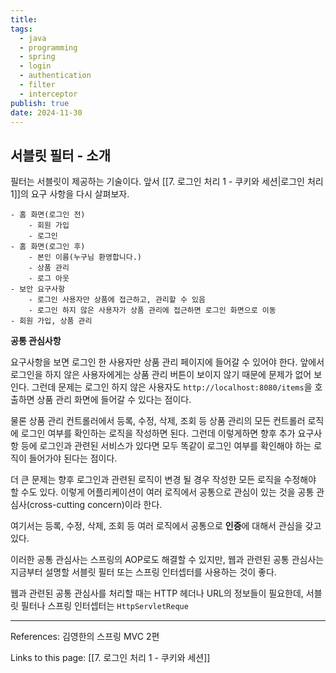```yaml
---
title: 
tags:
  - java
  - programming
  - spring
  - login
  - authentication
  - filter
  - interceptor
publish: true
date: 2024-11-30
---
```

## 서블릿 필터 - 소개
필터는 서블릿이 제공하는 기술이다. 앞서 [[7. 로그인 처리 1 - 쿠키와 세션|로그인 처리 1]]의 요구 사항을 다시 살펴보자.

```
- 홈 화면(로그인 전)
	- 회원 가입
	- 로그인
- 홈 화면(로그인 후)
	- 본인 이름(누구님 환영합니다.)
	- 상품 관리
	- 로그 아웃
- 보안 요구사항
	- 로그인 사용자만 상품에 접근하고, 관리할 수 있음
	- 로그인 하지 않은 사용자가 상품 관리에 접근하면 로그인 화면으로 이동
- 회원 가입, 상품 관리
```

**공통 관심사항**

요구사항을 보면 로그인 한 사용자만 상품 관리 페이지에 들어갈 수 있어야 한다. 앞에서 로그인을 하지 않은 사용자에게는 상품 관리 버튼이 보이지 않기 때문에 문제가 없어 보인다. 그런데 문제는 로그인 하지 않은 사용자도 `http://localhost:8080/items`을 호출하면 상품 관리 화면에 들어갈 수 있다는 점이다.

물론 상품 관리 컨트롤러에서 등록, 수정, 삭제, 조회 등 상품 관리의 모든 컨트롤러 로직에 로그인 여부를 확인하는 로직을 작성하면 된다. 그런데 이렇게하면 향후 추가 요구사항 등에 로그인과 관련된 서비스가 있다면 모두 똑같이 로그인 여부를 확인해야 하는 로직이 들어가야 된다는 점이다. 

더 큰 문제는 향후 로그인과 관련된 로직이 변경 될 경우 작성한 모든 로직을 수정해야 할 수도 있다.
이렇게 어플리케이션이 여러 로직에서 공통으로 관심이 있는 것을 공통 관심사(cross-cutting concern)이라 한다.

여기서는 등록, 수정, 삭제, 조회 등 여러 로직에서 공통으로 **인증**에 대해서 관심을 갖고 있다.

이러한 공통 관심사는 스프링의 AOP로도 해결할 수 있지만, 웹과 관련된 공통 관심사는 지금부터 설명할 서블릿 필터 또는 스프링 인터셉터를 사용하는 것이 좋다.

웹과 관련된 공통 관심사를 처리할 때는 HTTP 헤더나 URL의 정보들이 필요한데, 서블릿 필터나 스프링 인터셉터는 `HttpServletReque`



---
References: 김영한의 스프링 MVC 2편

Links to this page: [[7. 로그인 처리 1 - 쿠키와 세션]]